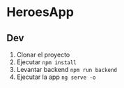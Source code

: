 # HeroesApp

## Dev
1. Clonar el proyecto
2. Ejecutar ```npm install```
3. Levantar backend ```npm run backend```
4. Ejecutar la app ```ng serve -o```
